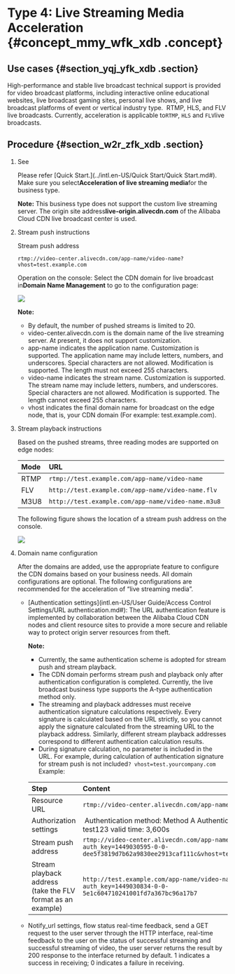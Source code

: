 # Type 4: Live Streaming Media Acceleration {#concept_mmy_wfk_xdb .concept}

## Use cases {#section_yqj_yfk_xdb .section}

High-performance and stable live broadcast technical support is provided for video broadcast platforms, including interactive online educational websites, live broadcast gaming sites, personal live shows, and live broadcast platforms of event or vertical industry type.  RTMP, HLS, and FLV live broadcasts. Currently, acceleration is applicable to`RTMP`, `HLS` and `FLV`live broadcasts.

## Procedure {#section_w2r_zfk_xdb .section}

1.  See

    Please refer [Quick Start.](../intl.en-US/Quick Start/Quick Start.md#). Make sure you select**Acceleration of live streaming media**for the business type.

    **Note:** This business type does not support the custom live streaming server. The origin site address**live-origin.alivecdn.com** of the Alibaba Cloud CDN live broadcast center is used.

2.  Stream push instructions

    Stream push address

    ```
    rtmp://video-center.alivecdn.com/app-name/video-name? vhost=test.example.com
    ```

    Operation on the console: Select the CDN domain for live broadcast in**Domain Name Management** to go to the configuration page:

    ![](http://static-aliyun-doc.oss-cn-hangzhou.aliyuncs.com/assets/img/5123/3633_en-US.png)

    **Note:** 

    -   By default, the number of pushed streams is limited to 20.
    -   video-center.alivecdn.com is the domain name of the live streaming server. At present, it does not support customization.
    -   app-name indicates the application name. Customization is supported. The application name may include letters, numbers, and underscores. Special characters are not allowed. Modification is supported. The length must not exceed 255 characters.
    -   video-name indicates the stream name. Customization is supported. The stream name may include letters, numbers, and underscores. Special characters are not allowed. Modification is supported. The length cannot exceed 255 characters.
    -   vhost indicates the final domain name for broadcast on the edge node, that is, your CDN domain \(For example: test.example.com\).
3.  Stream playback instructions

    Based on the pushed streams, three reading modes are supported on edge nodes:

    |Mode|URL|
    |:---|:--|
    |RTMP|`rtmp://test.example.com/app-name/video-name`|
    |FLV|`http://test.example.com/app-name/video-name.flv`|
    |M3U8|`http://test.example.com/app-name/video-name.m3u8`|

    The following figure shows the location of a stream push address on the console.

    ![](http://static-aliyun-doc.oss-cn-hangzhou.aliyuncs.com/assets/img/5123/3634_en-US.png)

4.  Domain name configuration

    After the domains are added, use the appropriate feature to configure the CDN domains based on your business needs. All domain configurations are optional. The following configurations are recommended for the acceleration of “live streaming media”.

    -   [Authentication settings](intl.en-US/User Guide/Access Control Settings/URL authentication.md#): The URL authentication feature is implemented by collaboration between the Alibaba Cloud CDN nodes and client resource sites to provide a more secure and reliable way to protect origin server resources from theft.

        **Note:** 

        -   Currently, the same authentication scheme is adopted for stream push and stream playback.
        -   The CDN domain performs stream push and playback only after authentication configuration is completed. Currently, the live broadcast business type supports the A-type authentication method only.
        -   The streaming and playback addresses must receive authentication signature calculations respectively. Every signature is calculated based on the URL strictly, so you cannot apply the signature calculated from the streaming URL to the playback address. Similarly, different stream playback addresses correspond to different authentication calculation results.
        -   During signature calculation, no parameter is included in the URL. For example, during calculation of authentication signature for stream push is not included`? vhost=test.yourcompany.com`
        Example:

        |Step|Content|
        |:---|:------|
        |Resource URL|`rtmp://video-center.alivecdn.com/app-name/video-name`|
        |Authorization settings| Authentication method: Method A Authentication key: test123 valid time: 3,600s|
        |Stream push address|`rtmp://video-center.alivecdn.com/app-name/video-name? auth_key=1449030595-0-0-dee5f3819d7b62a9830ee2913caf111c&vhost=test.example.com`|
        |Stream playback address \(take the FLV format as an example\)|`http://test.example.com/app-name/video-name.flv?auth_key=1449030834-0-0-5e1c604710241001fd7a367bc96a17b7`|

    -   Notify\_url settings, flow status real-time feedback, send a GET request to the user server through the HTTP interface, real-time feedback to the user on the status of successful streaming and successful streaming of video, the user server returns the result by 200 response to the interface returned by default. 1 indicates a success in receiving; 0 indicates a failure in receiving.

